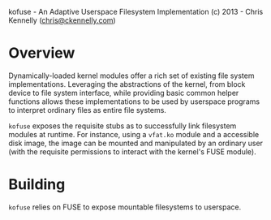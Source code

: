 kofuse - An Adaptive Userspace Filesystem Implementation
(c) 2013 - Chris Kennelly (chris@ckennelly.com)

Overview
========

Dynamically-loaded kernel modules offer a rich set of existing file system implementations.  Leveraging the abstractions of the kernel, from block device to file system interface, while providing basic common helper functions allows these implementations to be used by userspace programs to interpret ordinary files as entire file systems.

`kofuse` exposes the requisite stubs as to successfully link filesystem modules at runtime.  For instance, using a `vfat.ko` module and a accessible disk image, the image can be mounted and manipulated by an ordinary user (with the requisite permissions to interact with the kernel's FUSE module).

Building
========

`kofuse` relies on FUSE to expose mountable filesystems to userspace.
